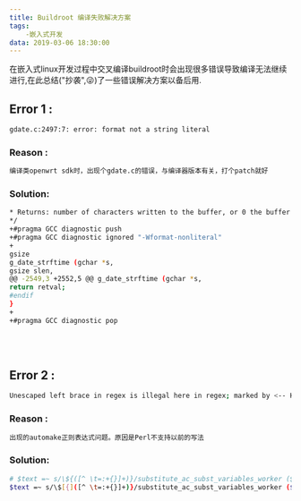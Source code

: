 ```yaml
---
title: Buildroot 编译失败解决方案
tags: 
	-嵌入式开发
data: 2019-03-06 18:30:00
---
```

在嵌入式linux开发过程中交叉编译buildroot时会出现很多错误导致编译无法继续进行,在此总结("抄袭",:stuck_out_tongue_winking_eye:)了一些错误解决方案以备后用.

<!-- more -->

## Error 1 : 
``` bash
gdate.c:2497:7: error: format not a string literal
```

### Reason : 
``` bash
编译类openwrt sdk时，出现个gdate.c的错误，与编译器版本有关，打个patch就好
```

### Solution:
``` bash
* Returns: number of characters written to the buffer, or 0 the buffer was too small
*/
+#pragma GCC diagnostic push
+#pragma GCC diagnostic ignored "-Wformat-nonliteral" 
+
gsize
g_date_strftime (gchar *s,
gsize slen,
@@ -2549,3 +2552,5 @@ g_date_strftime (gchar *s,
return retval;
#endif
}
+
+#pragma GCC diagnostic pop
```
<br/></br>
## Error 2 :  
``` bash
Unescaped left brace in regex is illegal here in regex; marked by <-- HERE in m/${ <-- HERE ([^ \t=:+{}]+)}/ at xxxx/usr/bin/automake line 3939.
```

### Reason : 
``` bash
出现的automake正则表达式问题。原因是Perl不支持以前的写法
```

### Solution:
``` bash
# $text =~ s/\${([^ \t=:+{}]+)}/substitute_ac_subst_variables_worker ($1)/ge;
$text =~ s/\$[{]([^ \t=:+{}]+)}/substitute_ac_subst_variables_worker ($1)/ge;
```
